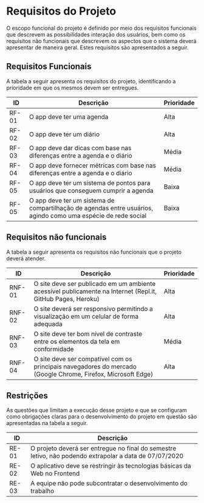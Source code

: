 # Requisitos do Projeto
O escopo funcional do projeto é definido por meio dos requisitos funcionais que descrevem as possibilidades interação dos usuários, bem como os requisitos não funcionais que descrevem os aspectos que o sistema deverá apresentar de maneira geral. Estes requisitos são apresentados a seguir.
## Requisitos Funcionais
A tabela a seguir apresenta os requisitos do projeto, identificando a prioridade em que os mesmos devem ser entregues.

| ID | Descrição | Prioridade |
|-|-|-|
| RF-01 | O app deve ter uma agenda  | Alta |
| RF-02 | O app deve ter um diário | Alta |
| RF-03 | O app deve dar dicas com base nas diferenças entre a agenda e o diário | Média |
| RF-04 | O app deve fornecer métricas com base nas diferenças entre a agenda e o diário | Média |
| RF-05 | O app deve ter um sistema de pontos para usuários que conseguem cumprir a agenda | Baixa |
| RF-05 | O app deve ter um sistema de compartilhação de agendas entre usuários, agindo como uma espécie de rede social | Baixa |

## Requisitos não funcionais
A tabela a seguir apresenta os requisitos não funcionais que o projeto deverá atender.

| ID | Descrição | Prioridade |
|-|-|-|
| RNF-01 | O site deve ser publicado em um ambiente acessível publicamente na Internet (Repl.it, GitHub Pages, Heroku)  | Alta |
| RNF-02 | O site deverá ser responsivo permitindo a visualização em um celular de forma adequada | Alta |
| RNF-03 | O site deve ter bom nível de contraste entre os elementos da tela em conformidade | Média |
| RNF-04 | O site deve ser compatível com os principais navegadores do mercado (Google Chrome, Firefox, Microsoft Edge) | Alta |

## Restrições
As questões que limitam a execução desse projeto e que se configuram como obrigações claras para o desenvolvimento do projeto em questão são apresentadas na tabela a seguir.

| ID | Descrição |
|-|-|
| RE-01 | O projeto deverá ser entregue no final do semestre letivo, não podendo extrapolar a data de 07/07/2020 |
| RE-02 | O aplicativo deve se restringir às tecnologias básicas da Web no Frontend |
| RE-03 | A equipe não pode subcontratar o desenvolvimento do trabalho |
